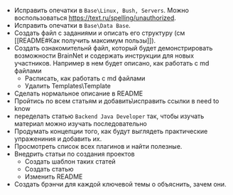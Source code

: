 - Исправить опечатки в `Base\Linux, Bush, Servers`. Можно воспользоваться https://text.ru/spelling/unauthorized.
- Исправить опечатки в `Base\Data Base`. 
- Создать файл с заданиями и описать его структуру (см [[README#Как получить максимум пользы]]).
- Создать ознакомительнй файл, который будет демонстрировать возможности BrainNet и содержать инструкции для новых участников. Например в нем будет описано, как работать с md файлами
	- Расписать, как работать с md файлами
	- Удалить Templates\Template
- Сделать нормальное описание в README
- Пройтись по всем статьям и добавить\исправить ссылки в need to know
- переделать статью `Backend Java Developer` так, чтобы изучать материал можно изучать последовательно
- Продумать концепции того, как будут выглядеть практические упражениния и добавить их. 
- Просмотреть список всех плагинов и найти полезные.
- Внедрить статьи по создания проектов
	- Создать шаблон таких статей
	- Создать статью
	- Изменить README
- Создать брэнчи для каждой ключевой темы о объяснить, зачем они.